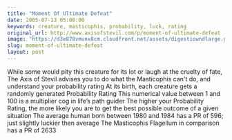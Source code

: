 ```yaml
---
title: "Moment Of Ultimate Defeat"
date: 2005-07-13 05:00:00
keywords: creature, masticophis, probability, luck, rating
original_url: http://www.axisofstevil.com/p/moment-of-ultimate-defeat
image: "https://d3e878vmunx8cm.cloudfront.net/assets/digestiowndlarge.gif"
slug: moment-of-ultimate-defeat
layout: post
---
```


While some would pity this creature for its lot or laugh at the cruelty of fate, The Axis of Stevil advises you to do what the Masticophis can&#039;t do, and understand your probability rating At its birth, each creature gets a randomly generated Probability Rating This numerical value between 1 and 100 is a multiplier cog in life’s path guider The higher your Probability Rating, the more likely you are to get the best possible outcome of a given situation The average human born between 1980 and 1984 has a PR of 596; just slightly luckier then average The Masticophis Flagellum in comparison has a PR of 2633

